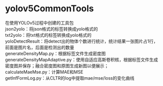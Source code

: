 # yolov5CommonTools
 在使用YOLOv5过程中创建的工具包  
 json2yolo：将json格式的标签转换成yolo格式的  
 txt2yolo：将txt格式的标签转换成yolo格式的  
 yoloDetectResult：将detect出的物体个数进行统计，统计结果一张图片占1行，前面是图片名，后面是检测出的数量  
 generateDensityMap.py：根据标签文件生成密度图  
 generateDensityMapAdaptive.py：使用自适应高斯卷积核，根据标签文件生成密度图并保存；融合密度图和原图生成新图以便展示；  
 calculateMaeMse.py：计算MAE和MSE  
 getInfFormLog.py：从CLTR的log中提取mae/mse/loss的变化曲线
 
 
